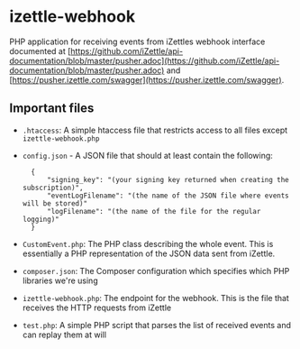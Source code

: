 # izettle-webhook

PHP application for receiving events from iZettles webhook interface documented at [https://github.com/iZettle/api-documentation/blob/master/pusher.adoc](https://github.com/iZettle/api-documentation/blob/master/pusher.adoc) and [https://pusher.izettle.com/swagger](https://pusher.izettle.com/swagger).

## Important files

- `.htaccess`: A simple htaccess file that restricts access to all files except `izettle-webhook.php`
- `config.json` - A JSON file that should at least contain the following:

		{
			"signing_key": "(your signing key returned when creating the subscription)",
			"eventLogFilename": "(the name of the JSON file where events will be stored)"
			"logFilename": "(the name of the file for the regular logging)"
		}

- `CustomEvent.php`: The PHP class describing the whole event. This is essentially a PHP representation of the JSON data sent from iZettle.
- `composer.json`: The Composer configuration which specifies which PHP libraries we're using
- `izettle-webhook.php`: The endpoint for the webhook. This is the file that receives the HTTP requests from iZettle
- `test.php`: A simple PHP script that parses the list of received events and can replay them at will
